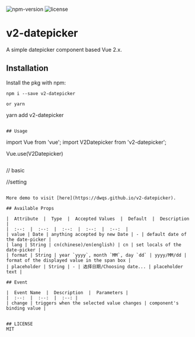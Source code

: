 ![npm-version](https://img.shields.io/npm/v/v2-datepicker.svg) ![license](https://img.shields.io/npm/l/v2-datepicker.svg)
# v2-datepicker
A simple datepicker component based Vue 2.x.

## Installation

Install the pkg with npm:

```
npm i --save v2-datepicker

or yarn

```
yarn add  v2-datepicker
```

## Usage

```
import Vue from 'vue';
import V2Datepicker from 'v2-datepicker';

Vue.use(V2Datepicker)
```

```
// basic
<v2-datepicker v-model="val"></v2-datepicker>

//setting
<v2-datepicker v-model="val" lang="en" format="yyyy-MM-DD"></v2-datepicker>
```

More demo to visit [here](https://dwqs.github.io/v2-datepicker).

## Available Props

|  Attribute  |  Type  |  Accepted Values  |  Default  |  Description  |
|  :--:  |  :--:  |  :--:  |  :--:  |  :--:  |
| value | Date | anything accepted by new Date | - | default date of the date-picker |
| lang | String | cn(chinese)/en(english) | cn | set locals of the date-picker |
| format | String | year `yyyy`, month `MM`, day `dd` | yyyy/MM/dd | format of the displayed value in the span box |
| placeholder | String | - | 选择日期/Choosing date... | placeholder text |

## Event

|  Event Name  |  Description  |  Parameters |
|  :--:  |  :--:  |  :--: |
| change | triggers when the selected value changes | component's binding value |


## LICENSE
MIT